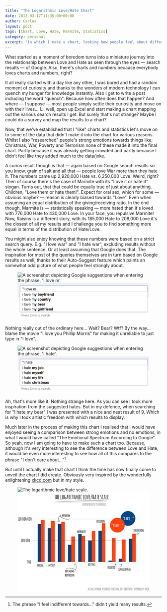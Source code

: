```yaml
---
title: "The Logarithmic Love/Hate Chart"
date: 2013-03-17T11:35:00+00:00
author: Carlos
layout: post
tags: [Chart, Love, Hate, Marmite, Statistics]
category: personal
excerpt: "In which I make a chart, looking how people feel about different thing such as love, hate and Marmite."
---
```

What started as a moment of boredom turns into a miniature journey into the relationship between Love and Hate as seen through the eyes — search results — of Google. Also, there's charts and numbers because everybody loves charts and numbers, right?

<a name='more'></a>It all really started with a day like any other, I was bored and had a random moment of curiosity and thanks to the wonders of modern technology I can quench my hunger for knowledge instantly. Also I get to write a post including the word "quench". Because how often does that happen? And where — I suppose — most people simply settle their curiosity and move on with their lives… I… well, open up Excel and start making a chart mapping out the various search results I get. But surely that's not strange? Maybe I could do a survey and map the results to a chart?

Now, that we've established that I "like" charts and statistics let's move on to some of the data that didn't make it into the chart for various reasons. Whilst I also "researched" people's strong emotions towards things like; Christmas, War, Poverty and Terrorism none of these made it into the final chart. Partly because it was already getting crowded and partly because I didn't feel like they added much to the data/joke.

A curios result though is that — again based on Google search results so you know, grain of salt and all that — people love War more than they hate it. The numbers came up 2,920,000 Hate vs. 6,250,000 Love. Weird, right? Then of course there's the case of Marmite with its "Love it or hate it" slogan. Turns out, that that could be equally true of just about anything. Children, "Love them or hate them!". Expect for oral sex, which for some — obvious maybe? — reason is clearly biased towards "Love". Even when assuming an equal distribution of the giving/receiving ratio. In the end though, Marmite is — statistically speaking — more hated than it's loved with 776,000 Hate to 430,000 Love. In your face, you repulsive Marmite! Now, Raisins is a different story, with its 185,000 Hate to 208,000 Love it's the closest of all my results and I challenge you to find something more equal in terms of the distribution of Hate/Love.

You might also enjoy knowing that these numbers were based on a strict search query. E.g. "I love war" and "I hate war", excluding results without the whole sentence. Or at least assuming that Google does that. The inspiration for most of the queries themselves are in turn based on Google results as well, thanks to their Auto-Suggest feature which paints an somewhat odd picture of what people feel strongly about.

<figure>
    <img class="js-lazy-load" data-original="/assets/posts/2013/03/i-love.png" alt="A screenshot depicting Google suggestions when entering the phrase, 'I love m'.">
  <noscript>
    <img src="/assets/posts/2013/03/i-love.png" alt="A screenshot depicting Google suggestions when entering the phrase, 'I love m'.">
  </noscript>
  <figcaption></figcaption>
</figure>

Nothing really out of the ordinary here… Wait? Bear? Wtf? By the way… blame the movie "I love you Phillip Morris" for making it unreliable to just type in "I love".

<figure>
    <img class="js-lazy-load" data-original="/assets/posts/2013/03/i-hate.png" alt="A screenshot depicting Google suggestions when entering the phrase, 'I hate'.">
  <noscript>
    <img src="/assets/posts/2013/03/i-hate.png" alt="A screenshot depicting Google suggestions when entering the phrase, 'I hate'.">
  </noscript>
  <figcaption></figcaption>
</figure>

Ah, that's more like it. Nothing strange here. As you can see I took more inspiration from the suggested hates. But in my defence, when searching for "I hate my bear" I was presented with a nice and neat result of 9. Which is why I took artistic freedom with which results to display.

Much later in the process of making this chart I realised that I would have enjoyed seeing a comparison between strong emotions and no emotions, in what I would have called "The Emotional Spectrum According to Google". So yeah, now I am going to have to make such a chart too. Because, although it's very interesting to see the difference between Love and Hate, it would be even more interesting to see how all of this compares to the phrase "I don't care about…"[^1]

But until I actually make that chart I think the time has now finally come to unveil the chart I did create. Obviously very inspired by the wonderfully enlightening [xkcd.com](http://xkcd.com/) but in my style.

<figure>
    <img class="js-lazy-load" data-original="/assets/posts/2013/03/tha-scale-iza.png" alt="The logarithmic love/hate scale.">
  <noscript>
    <img src="/assets/posts/2013/03/tha-scale-iza.png" alt="The logarithmic love/hate scale.">
  </noscript>
  <figcaption></figcaption>
</figure>

[^1]: The phrase "I feel indifferent towards…" didn't yield many results.